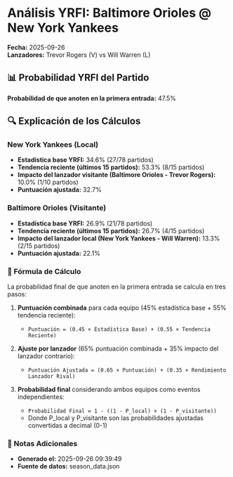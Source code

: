 # Análisis YRFI: Baltimore Orioles @ New York Yankees

**Fecha:** 2025-09-26  
**Lanzadores:** Trevor Rogers (V) vs Will Warren (L)

## 📊 Probabilidad YRFI del Partido

**Probabilidad de que anoten en la primera entrada:** 47.5%

## 🔍 Explicación de los Cálculos

### New York Yankees (Local)
- **Estadística base YRFI:** 34.6% (27/78 partidos)
- **Tendencia reciente (últimos 15 partidos):** 53.3% (8/15 partidos)
- **Impacto del lanzador visitante (Baltimore Orioles - Trevor Rogers):** 10.0% (1/10 partidos)
- **Puntuación ajustada:** 32.7%

### Baltimore Orioles (Visitante)
- **Estadística base YRFI:** 26.9% (21/78 partidos)
- **Tendencia reciente (últimos 15 partidos):** 26.7% (4/15 partidos)
- **Impacto del lanzador local (New York Yankees - Will Warren):** 13.3% (2/15 partidos)
- **Puntuación ajustada:** 22.1%

### 📝 Fórmula de Cálculo

La probabilidad final de que anoten en la primera entrada se calcula en tres pasos:

1. **Puntuación combinada** para cada equipo (45% estadística base + 55% tendencia reciente):
   - `Puntuación = (0.45 × Estadística Base) + (0.55 × Tendencia Reciente)`

2. **Ajuste por lanzador** (65% puntuación combinada + 35% impacto del lanzador contrario):
   - `Puntuación Ajustada = (0.65 × Puntuación) + (0.35 × Rendimiento Lanzador Rival)`

3. **Probabilidad final** considerando ambos equipos como eventos independientes:
   - `Probabilidad Final = 1 - ((1 - P_local) × (1 - P_visitante))`
   - Donde P_local y P_visitante son las probabilidades ajustadas convertidas a decimal (0-1)

### 📌 Notas Adicionales

- **Generado el:** 2025-09-26 09:39:49
- **Fuente de datos:** season_data.json

